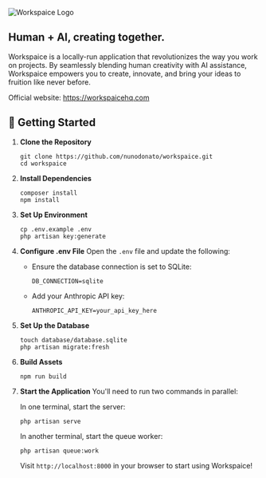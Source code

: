 ![Workspaice Logo](public/images/logo-text.png)

## Human + AI, creating together.

Workspaice is a locally-run application that revolutionizes the way you work on projects. By seamlessly blending human creativity with AI assistance, Workspaice empowers you to create, innovate, and bring your ideas to fruition like never before.

Official website: https://workspaicehq.com

## 🚀 Getting Started

1. **Clone the Repository**
   ```
   git clone https://github.com/nunodonato/workspaice.git
   cd workspaice
   ```

2. **Install Dependencies**
   ```
   composer install
   npm install
   ```

3. **Set Up Environment**
   ```
   cp .env.example .env
   php artisan key:generate
   ```

4. **Configure .env File**
   Open the `.env` file and update the following:
    - Ensure the database connection is set to SQLite:
      ```
      DB_CONNECTION=sqlite
      ```
    - Add your Anthropic API key:
      ```
      ANTHROPIC_API_KEY=your_api_key_here
      ```

5. **Set Up the Database**
   ```
   touch database/database.sqlite
   php artisan migrate:fresh
   ```

6. **Build Assets**
   ```
   npm run build
   ```

7. **Start the Application**
   You'll need to run two commands in parallel:

   In one terminal, start the server:
   ```
   php artisan serve
   ```

   In another terminal, start the queue worker:
   ```
   php artisan queue:work
   ```

   Visit `http://localhost:8000` in your browser to start using Workspaice!
